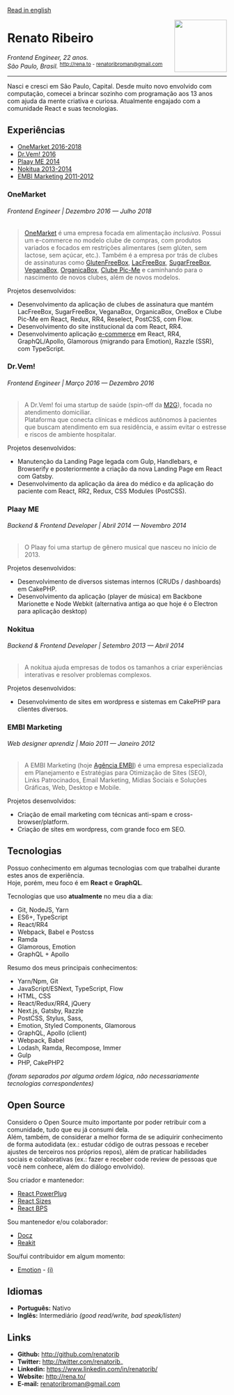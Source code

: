 [Read in english](https://github.com/renatorib/curriculum-vitae/blob/master/EN-US.md)

<img align="right" width="120" src="https://avatars2.githubusercontent.com/u/3277185" />

# Renato Ribeiro
*Frontend Engineer, 22 anos.*  
*São Paulo, Brasil.*
<sup>http://rena.to - renatoribroman@gmail.com</sup>

---

Nasci e cresci em São Paulo, Capital. Desde muito novo envolvido com computação, comecei a brincar sozinho com programação aos 13 anos com ajuda da mente criativa e curiosa. Atualmente engajado com a comunidade React e suas tecnologias.

## Experiências

* [OneMarket 2016-2018](#onemarket)
* [Dr.Vem! 2016](#drvem)
* [Plaay ME 2014](#plaay-me)
* [Nokitua 2013-2014](#nokitua)
* [EMBI Marketing 2011-2012](#embi-marketing)

### OneMarket
###### Frontend Engineer | Dezembro 2016 — Julho 2018

> [OneMarket](http://onemarket.com.br) é uma empresa focada em alimentação _inclusiva_. Possui um e-commerce no modelo clube de compras, com produtos variados e focados em restrições alimentares (sem glúten, sem lactose, sem açúcar, etc.).
> Também é a empresa por trás de clubes de assinaturas como [GlutenFreeBox](http://glutenfreebox.com.br), [LacFreeBox](http://lacfreebox.com.br), [SugarFreeBox](http://sugarfreebox.com.br), [VeganaBox](http://veganabox.com.br), [OrganicaBox](http://organicabox.com.br), [Clube Pic-Me](http://picme.onemarket.com.br) e caminhando para o nascimento de novos clubes, além de novos modelos.

Projetos desenvolvidos:
* Desenvolvimento da aplicação de clubes de assinatura que mantém LacFreeBox, SugarFreeBox, VeganaBox, OrganicaBox, OneBox e Clube Pic-Me em React, Redux, RR4, Reselect, PostCSS, com Flow.
* Desenvolvimento do site institucional da com React, RR4.  
* Desenvolvimento aplicação [e-commerce](https://onemarket.com.br/produtos) em React, RR4, GraphQL/Apollo, Glamorous (migrando para Emotion), Razzle (SSR), com TypeScript.

### Dr.Vem!
###### Frontend Engineer | Março 2016 — Dezembro 2016

> A Dr.Vem! foi uma startup de saúde (spin-off da [M2G](http://www.m2g.com.br/)), focada no atendimento domiciliar.  
> Plataforma que conecta clínicas e médicos autônomos à pacientes que buscam atendimento em sua residência, e assim evitar o estresse e riscos de ambiente hospitalar.   

Projetos desenvolvidos:
* Manutenção da Landing Page legada com Gulp, Handlebars, e Browserify e posteriormente a criação da nova Landing Page em React com Gatsby. 
* Desenvolvimento da aplicação da área do médico e da aplicação do paciente com React, RR2, Redux, CSS Modules (PostCSS).

### Plaay ME
###### Backend & Frontend Developer | Abril 2014 — Novembro 2014

> O Plaay foi uma startup de gênero musical que nasceu no início de 2013.  

Projetos desenvolvidos:
* Desenvolvimento de diversos sistemas internos (CRUDs / dashboards) em CakePHP.
* Desenvolvimento da aplicação (player de música) em Backbone Marionette e Node Webkit (alternativa antiga ao que hoje é o Electron para aplicação desktop) 

### Nokitua
###### Backend & Frontend Developer | Setembro 2013 — Abril 2014
  
> A nokitua ajuda empresas de todos os tamanhos a criar experiências interativas e resolver problemas complexos.  

Projetos desenvolvidos:
* Desenvolvimento de sites em wordpress e sistemas em CakePHP para clientes diversos.  

### EMBI Marketing
###### Web designer aprendiz | Maio 2011 — Janeiro 2012
  
> A EMBI Marketing (hoje [Agência EMBI](http://www.agenciaembi.com.br/)) é uma empresa especializada em Planejamento e Estratégias para Otimização de Sites (SEO),  
> Links Patrocinados, Email Marketing, Mídias Sociais e Soluções Gráficas, Web, Desktop e Mobile.  

Projetos desenvolvidos:
* Criação de email marketing com técnicas anti-spam e cross-browser/platform.  
* Criação de sites em wordpress, com grande foco em SEO.

## Tecnologias  
Possuo conhecimento em algumas tecnologias com que trabalhei durante estes anos de experiência.    
Hoje, porém, meu foco é em **React** e **GraphQL**.

Tecnologias que uso **atualmente** no meu dia a dia:

* Git, NodeJS, Yarn
* ES6+, TypeScript
* React/RR4
* Webpack, Babel e Postcss
* Ramda
* Glamorous, Emotion
* GraphQL + Apollo

Resumo dos meus principais conhecimentos:  

* Yarn/Npm, Git
* JavaScript/ESNext, TypeScript, Flow
* HTML, CSS
* React/Redux/RR4, jQuery
* Next.js, Gatsby, Razzle
* PostCSS, Stylus, Sass,
* Emotion, Styled Components, Glamorous
* GraphQL, Apollo (client)
* Webpack, Babel
* Lodash, Ramda, Recompose, Immer
* Gulp
* PHP, CakePHP2

*(foram separados por alguma ordem lógica, não necessariamente tecnologias correspondentes)*

## Open Source
Considero o Open Source muito importante por poder retribuir com a comunidade, tudo que eu já consumi dela.  
Além, também, de considerar a melhor forma de se adiquirir conhecimento de forma autodidata (ex.: estudar código de outras pessoas e receber ajustes de terceiros nos próprios repos), além de praticar habilidades sociais e colaborativas (ex.: fazer e receber code review de pessoas que você nem conhece, além do diálogo envolvido).

Sou criador e mantenedor:
* [React PowerPlug](https://github.com/renatorib/react-powerplug)
* [React Sizes](https://github.com/renatorib/react-sizes)
* [React BPS](https://github.com/renatorib/react-bps)

Sou mantenedor e/ou colaborador:
* [Docz](https://github.com/pedronauck/docz)
* [Reakit](https://github.com/reakit/reakit)

Sou/fui contribuidor em algum momento:
* [Emotion](https://github.com/emotion-js/emotion) - [(i)](https://github.com/emotion-js/emotion/pulls?utf8=%E2%9C%93&q=is%3Apr+author%3Arenatorib+)

## Idiomas

* **Português:** Nativo  
* **Inglês:** Intermediário *(good read/write, bad speak/listen)* 

## Links

* **Github:** http://github.com/renatorib
* **Twitter:** http://twitter.com/renatorib_ 
* **Linkedin:** https://www.linkedin.com/in/renatorib/
* **Website:** http://rena.to/  
* **E-mail:** renatoribroman@gmail.com  
